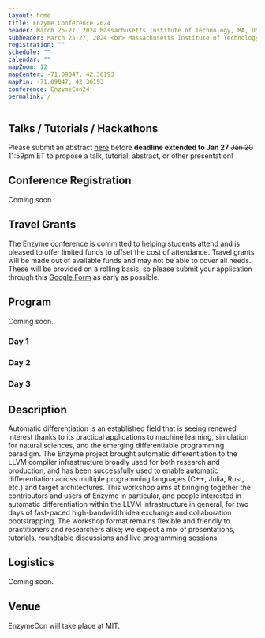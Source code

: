 ```yaml
---
layout: home
title: Enzyme Conference 2024
header: March 25-27, 2024 Massachusetts Institute of Technology, MA, USA
subheader: March 25-27, 2024 <br> Massachusetts Institute of Technology, MA, USA
registration: ""
schedule: ""
calendar: ""
mapZoom: 12
mapCenter: -71.09047, 42.36193
mapPin: -71.09047, 42.36193
conference: EnzymeCon24
permalink: /
---
```


## Talks / Tutorials / Hackathons

Please submit an abstract [here](https://pretalx.enzyme.csail.mit.edu/enzymecon-2024/cfp) before <b>deadline extended to Jan 27</b> <s>Jan 20</s> 11:59pm ET to propose a talk, tutorial, abstract, or other presentation!

## Conference Registration

Coming soon.

## Travel Grants

The Enzyme conference is committed to helping students attend and is pleased to offer limited funds to offset the cost of attendance. Travel grants will be made out of available funds and may not be able to cover all needs. These will be provided on a rolling basis, so please submit your application through this [Google Form](https://docs.google.com/forms/d/e/1FAIpQLSewCTmDFyorgXqBiceJPC3xwa73ABmrZNZaYPDDT5Sa1NnBPA/viewform?usp=sf_link) as early as possible.

## Program

Coming soon.

### Day 1


### Day 2


### Day 3


## Description

Automatic differentiation is an established field that is seeing renewed interest thanks to its practical applications to machine learning, simulation for natural sciences, and the emerging differentiable programming paradigm. The Enzyme project brought automatic differentiation to the LLVM compiler infrastructure broadly used for both research and production, and has been successfully used to enable automatic differentiation across multiple programming languages (C++, Julia, Rust, etc.) and target architectures. This workshop aims at bringing together the contributors and users of Enzyme in particular, and people interested in automatic differentiation within the LLVM infrastructure in general, for two days of fast-paced high-bandwidth idea exchange and collaboration bootstrapping. The workshop format remains flexible and friendly to practitioners and researchers alike; we expect a mix of presentations, tutorials, roundtable discussions and live programming sessions.

## Logistics

Coming soon.

## Venue

EnzymeCon will take place at MIT.
